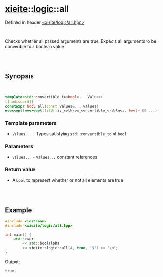 # [xieite](../xieite.md)::[logic](../logic.md)::all
Defined in header [<xieite/logic/all.hpp>](../../include/xieite/logic/all.hpp)

<br/>

Checks whether all passed arguments are true. Expects all arguments to be converible to a boolean value

<br/><br/>

## Synopsis

<br/>

```cpp
template<std::convertible_to<bool>... Values>
[[nodiscard]]
constexpr bool all(const Values&... values)
noexcept(noexcept((std::is_nothrow_convertible_v<Values, bool> && ...)));
```
### Template parameters
- `Values...` - Types satisfying `std::convertible_to` of `bool`
### Parameters
- `values...` - `Values...` constant references
### Return value
- A `bool` to represent whether or not all elements are true

<br/><br/>

## Example
```cpp
#include <iostream>
#include <xieite/logic/all.hpp>

int main() {
	std::cout
		<< std::boolalpha
		<< xieite::logic::all(4, true, '$') << '\n';
}
```
Output:
```
true
```
